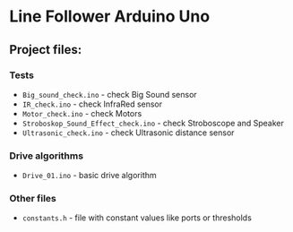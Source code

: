 # Line Follower Arduino Uno

## Project files:

### Tests
* `Big_sound_check.ino` - check Big Sound sensor
* `IR_check.ino` - check InfraRed sensor
* `Motor_check.ino` - check Motors
* `Stroboskop_Sound_Effect_check.ino` - check Stroboscope and Speaker
* `Ultrasonic_check.ino` - check Ultrasonic distance sensor

### Drive algorithms
* `Drive_01.ino` - basic drive algorithm

### Other files
* `constants.h` - file with constant values like ports or thresholds
